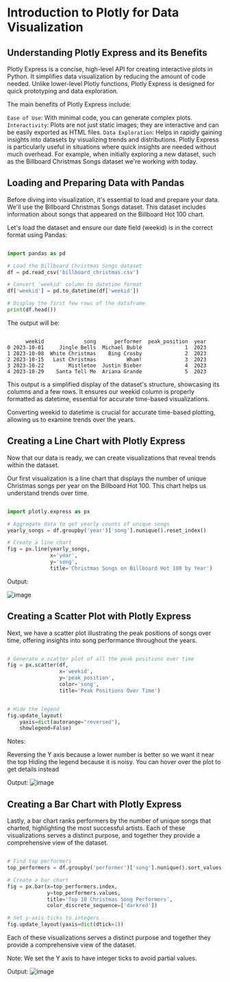 # Introduction to Plotly for Data Visualization

## Understanding Plotly Express and its Benefits

Plotly Express is a concise, high-level API for creating interactive plots in Python. It simplifies data visualization by reducing the amount of code needed. Unlike lower-level Plotly functions, Plotly Express is designed for quick prototyping and data exploration.

The main benefits of Plotly Express include:

`Ease of Use`: With minimal code, you can generate complex plots.
`Interactivity`: Plots are not just static images; they are interactive and can be easily exported as HTML files.
`Data Exploration`: Helps in rapidly gaining insights into datasets by visualizing trends and distributions.
Plotly Express is particularly useful in situations where quick insights are needed without much overhead. For example, when initially exploring a new dataset, such as the Billboard Christmas Songs dataset we're working with today.

## Loading and Preparing Data with Pandas

Before diving into visualization, it's essential to load and prepare your data. We'll use the Billboard Christmas Songs dataset. This dataset includes information about songs that appeared on the Billboard Hot 100 chart.

Let's load the dataset and ensure our date field (weekid) is in the correct format using Pandas:

```Python

import pandas as pd

# Load the Billboard Christmas Songs dataset
df = pd.read_csv('billboard_christmas.csv')

# Convert 'weekid' column to datetime format
df['weekid'] = pd.to_datetime(df['weekid'])

# Display the first few rows of the dataframe
print(df.head())
```
The output will be:

```Plain text

      weekid             song      performer  peak_position  year
0 2023-10-01     Jingle Bells  Michael Bublé              1  2023
1 2023-10-08  White Christmas    Bing Crosby              2  2023
2 2023-10-15   Last Christmas          Wham!              3  2023
3 2023-10-22        Mistletoe  Justin Bieber              4  2023
4 2023-10-29    Santa Tell Me  Ariana Grande              5  2023
```
This output is a simplified display of the dataset's structure, showcasing its columns and a few rows. It ensures our weekid column is properly formatted as datetime, essential for accurate time-based visualizations.

Converting weekid to datetime is crucial for accurate time-based plotting, allowing us to examine trends over the years.

## Creating a Line Chart with Plotly Express

Now that our data is ready, we can create visualizations that reveal trends within the dataset.

Our first visualization is a line chart that displays the number of unique Christmas songs per year on the Billboard Hot 100. This chart helps us understand trends over time.

```Python

import plotly.express as px

# Aggregate data to get yearly counts of unique songs
yearly_songs = df.groupby('year')['song'].nunique().reset_index()

# Create a line chart
fig = px.line(yearly_songs, 
              x='year', 
              y='song',
              title='Christmas Songs on Billboard Hot 100 by Year')
```

Output:

![image](https://github.com/user-attachments/assets/16ac4d0d-87ea-4588-894c-a833591205c4)


## Creating a Scatter Plot with Plotly Express
Next, we have a scatter plot illustrating the peak positions of songs over time, offering insights into song performance throughout the years.

```Python

# Generate a scatter plot of all the peak positions over time
fig = px.scatter(df,
                 x='weekid',
                 y='peak_position',
                 color='song',
                 title='Peak Positions Over Time')


# Hide the legend
fig.update_layout(
    yaxis=dict(autorange="reversed"),
    showlegend=False)
```
Notes:

Reversing the Y axis because a lower number is better so we want it near the top
Hiding the legend because it is noisy. You can hover over the plot to get details instead

Output:
![image](https://github.com/user-attachments/assets/79096319-7035-46cd-93d0-d407d397b3bd)


## Creating a Bar Chart with Plotly Express

Lastly, a bar chart ranks performers by the number of unique songs that charted, highlighting the most successful artists. Each of these visualizations serves a distinct purpose, and together they provide a comprehensive view of the dataset.

```Python

# Find top performers
top_performers = df.groupby('performer')['song'].nunique().sort_values(ascending=False).head(10)

# Create a bar chart
fig = px.bar(x=top_performers.index,
             y=top_performers.values,
             title='Top 10 Christmas Song Performers',
             color_discrete_sequence=['darkred'])

# Set y-axis ticks to integers
fig.update_layout(yaxis=dict(dtick=1))
```
Each of these visualizations serves a distinct purpose and together they provide a comprehensive view of the dataset.

Note: We set the Y axis to have integer ticks to avoid partial values.

Output:
![image](https://github.com/user-attachments/assets/e464c910-e473-4a8a-ac80-7f7f3e4dac30)


